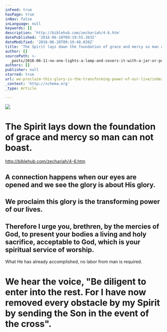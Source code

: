 ```yaml
---
inFeed: true
hasPage: true
inNav: false
inLanguage: null
keywords: []
description: 'http://biblehub.com/zechariah/4-6.htm'
datePublished: '2016-06-20T09:19:55.363Z'
dateModified: '2016-06-20T09:19:48.026Z'
title: 'The Spirit lays down the foundation of grace and mercy so man can not boast. '
author: []
sourcePath: >-
  _posts/2016-06-11-no-one-lights-a-lamp-and-covers-it-with-a-jar-or-puts-it-und.md
authors: []
publisher: null
starred: true
url: we-proclaim-this-glory-is-the-transforming-power-of-our-live/index.html
_context: 'http://schema.org'
_type: Article

---
```

![](https://the-grid-user-content.s3-us-west-2.amazonaws.com/54d6e68f-509a-46b3-892a-c8b7430575df.jpg)

# The Spirit lays down the foundation of grace and mercy so man can not boast. 

http://biblehub.com/zechariah/4-6.htm

## A connection happens when our eyes are opened and we see the glory is about His glory.

## We proclaim this glory is the transforming power of our lives.

## Therefore I urge you, brethren, by the mercies of God, to present your bodies a living and holy sacrifice, acceptable to God, which is your spiritual service of worship.

What He has already accomplished, no labor from man is required.

# We hear the voice, "Be diligent to enter into the rest. For I have now removed every obstacle by my Spirit by sending the Son in the event of the cross".